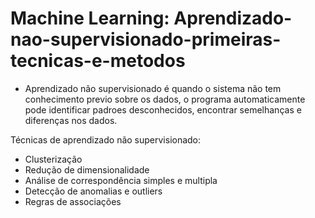 # Machine Learning: Aprendizado-nao-supervisionado-primeiras-tecnicas-e-metodos

- Aprendizado não supervisionado é quando o sistema não tem conhecimento previo sobre os dados, o programa automaticamente 
pode identificar padroes desconhecidos, encontrar semelhanças e diferenças nos dados.

Técnicas de aprendizado não supervisionado:

  - Clusterização
  - Redução de dimensionalidade
  - Análise de correspondência simples e multipla
  - Detecção de anomalias e outliers
  - Regras de associações


